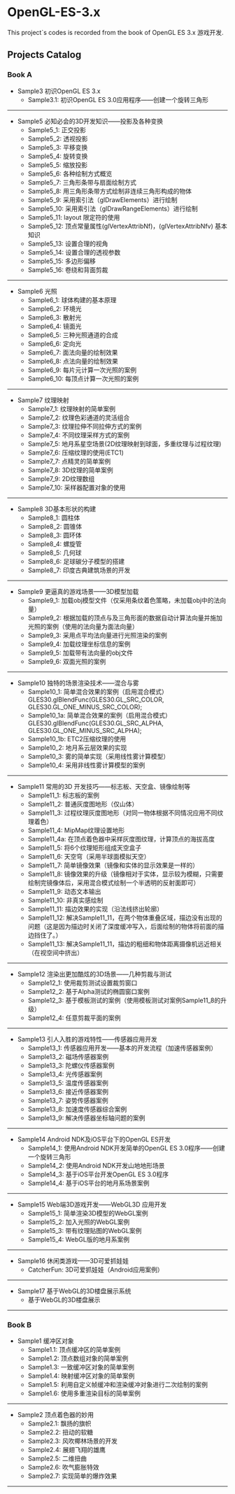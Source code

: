 # OpenGL-ES-3.x
This project`s codes is recorded from the book of OpenGL ES 3.x 游戏开发.

## Projects Catalog

### Book A

- Sample3 初识OpenGL ES 3.x
   * Sample3.1: 初识OpenGL ES 3.0应用程序——创建一个旋转三角形
---

- Sample5 必知必会的3D开发知识——投影及各种变换
   * Sample5_1: 正交投影
   * Sample5_2: 透视投影
   * Sample5_3: 平移变换
   * Sample5_4: 旋转变换
   * Sample5_5: 缩放投影
   * Sample5_6: 各种绘制方式概览
   * Sample5_7: 三角形条带与扇面绘制方式
   * Sample5_8: 用三角形条带方式绘制非连续三角形构成的物体
   * Sample5_9: 采用索引法（glDrawElements）进行绘制
   * Sample5_10: 采用索引法（glDrawRangeElements）进行绘制
   * Sample5_11: layout 限定符的使用
   * Sample5_12: 顶点常量属性(glVertexAttribNf)，(glVertexAttribNfv) 基本知识
   * Sample5_13: 设置合理的视角
   * Sample5_14: 设置合理的透视参数
   * Sample5_15: 多边形偏移
   * Sample5_16: 卷绕和背面剪裁
---

- Sample6 光照
   * Sample6_1: 球体构建的基本原理
   * Sample6_2: 环境光
   * Sample6_3: 散射光
   * Sample6_4: 镜面光
   * Sample6_5: 三种光照通道的合成
   * Sample6_6: 定向光
   * Sample6_7: 面法向量的绘制效果
   * Sample6_8: 点法向量的绘制效果
   * Sample6_9: 每片元计算一次光照的案例
   * Sample6_10: 每顶点计算一次光照的案例
---

- Sample7 纹理映射
   * Sample7_1: 纹理映射的简单案例
   * Sample7_2: 纹理色彩通道的灵活组合
   * Sample7_3: 纹理拉伸不同拉伸方式的案例
   * Sample7_4: 不同纹理采样方式的案例
   * Sample7_5: 地月系星空场景(2D纹理映射到球面，多重纹理与过程纹理)
   * Sample7_6: 压缩纹理的使用(ETC1)
   * Sample7_7: 点精灵的简单案例
   * Sample7_8: 3D纹理的简单案例
   * Sample7_9: 2D纹理数组
   * Sample7_10: 采样器配置对象的使用
---

- Sample8 3D基本形状的构建
   * Sample8_1: 圆柱体
   * Sample8_2: 圆锥体
   * Sample8_3: 圆环体
   * Sample8_4: 螺旋管
   * Sample8_5: 几何球
   * Sample8_6: 足球碳分子模型的搭建
   * Sample8_7: 印度古典建筑场景的开发
---

- Sample9 更逼真的游戏场景——3D模型加载
   * Sample9_1: 加载obj模型文件（仅采用条纹着色策略，未加载obj中的法向量）
   * Sample9_2: 根据加载的顶点与及三角形面的数据自动计算法向量并施加光照的案例（使用的法向量为面法向量）
   * Sample9_3: 采用点平均法向量进行光照渲染的案例
   * Sample9_4: 加载纹理坐标信息的案例
   * Sample9_5: 加载带有法向量的obj文件
   * Sample9_6: 双面光照的案例
---

- Sample10 独特的场景渲染技术——混合与雾
   * Sample10_1: 简单混合效果的案例（启用混合模式） GLES30.glBlendFunc(GLES30.GL_SRC_COLOR, GLES30.GL_ONE_MINUS_SRC_COLOR);
   * Sample10_1a: 简单混合效果的案例（启用混合模式） GLES30.glBlendFunc(GLES30.GL_SRC_ALPHA, GLES30.GL_ONE_MINUS_SRC_ALPHA);
   * Sample10_1b: ETC2压缩纹理的使用
   * Sample10_2: 地月系云层效果的实现
   * Sample10_3: 雾的简单实现（采用线性雾计算模型）
   * Sample10_4: 采用非线性雾计算模型的案例
---

- Sample11 常用的3D 开发技巧——标志板、天空盒、镜像绘制等
   * Sample11_1: 标志板的案例
   * Sample11_2: 普通灰度图地形（仅山体）
   * Sample11_3: 过程纹理灰度图地形（对同一物体根据不同情况应用不同纹理着色）
   * Sample11_4: MipMap纹理设置地形
   * Sample11_4a: 在顶点着色器中采样灰度图纹理，计算顶点的海拔高度
   * Sample11_5: 将6个纹理矩形组成天空盒子
   * Sample11_6: 天空穹（采用半球面模拟天空）
   * Sample11_7: 简单镜像效果（镜像和实体的显示效果是一样的）
   * Sample11_8: 镜像效果的升级（镜像相对于实体，显示较为模糊，只需要绘制完镜像体后，采用混合模式绘制一个半透明的反射面即可）
   * Sample11_9: 动态文本输出
   * Sample11_10: 非真实感绘制
   * Sample11_11: 描边效果的实现（沿法线挤出轮廓）
   * Sample11_12: 解决Sample11_11，在两个物体重叠区域，描边没有出现的问题（这是因为描边时关闭了深度缓冲写入，后面绘制的物体将前面的描边挡住了。）
   * Sample11_13: 解决Sample11_11，描边的粗细和物体距离摄像机远近相关（在视空间中挤出）
---

- Sample12 渲染出更加酷炫的3D场景——几种剪裁与测试
   * Sample12_1: 使用裁剪测试设置裁剪窗口
   * Sample12_2: 基于Alpha测试的椭圆窗口案例
   * Sample12_3: 基于模板测试的案例（使用模板测试对案例Sample11_8的升级）
   * Sample12_4: 任意剪裁平面的案例
---

- Sample13 引人入胜的游戏特性——传感器应用开发
   * Sample13_1: 传感器应用开发——基本的开发流程（加速传感器案例）
   * Sample13_2: 磁场传感器案例
   * Sample13_3: 陀螺仪传感器案例
   * Sample13_4: 光传感器案例
   * Sample13_5: 温度传感器案例
   * Sample13_6: 接近传感器案例
   * Sample13_7: 姿势传感器案例
   * Sample13_8: 加速度传感器综合案例
   * Sample13_9: 解决传感器坐标轴问题的案例
---

- Sample14 Android NDK及iOS平台下的OpenGL ES开发
   * Sample14_1: 使用Android NDK开发简单的OpenGL ES 3.0程序——创建一个旋转三角形
   * Sample14_2: 使用Android NDK开发山地地形场景
   * Sample14_3: 基于iOS平台开发OpenGL ES 3.0程序
   * Sample14_4: 基于iOS平台的地月系场景案例
---

- Sample15 Web端3D游戏开发——WebGL3D 应用开发
   * Sample15_1: 简单渲染3D模型的WebGL案例
   * Sample15_2: 加入光照的WebGL案例
   * Sample15_3: 带有纹理贴图的WebGL案例
   * Sample15_4: WebGL版的地月系案例
---

- Sample16 休闲类游戏——3D可爱抓娃娃
   * CatcherFun: 3D可爱抓娃娃（Android应用案例）
---

- Sample17 基于WebGL的3D楼盘展示系统
   * 基于WebGL的3D楼盘展示
---


### Book B

- Sample1 缓冲区对象
   * Sample1.1: 顶点缓冲区的简单案例
   * Sample1.2: 顶点数组对象的简单案例
   * Sample1.3: 一致缓冲区对象的简单案例
   * Sample1.4: 映射缓冲区对象的简单案例
   * Sample1.5: 利用自定义帧缓冲和渲染缓冲对象进行二次绘制的案例
   * Sample1.6: 使用多重渲染目标的简单案例
---

- Sample2 顶点着色器的妙用
   * Sample2.1: 飘扬的旗帜
   * Sample2.2: 扭动的软糖
   * Sample2.3: 风吹椰林场景的开发
   * Sample2.4: 展翅飞翔的雄鹰
   * Sample2.5: 二维扭曲
   * Sample2.6: 吹气膨胀特效
   * Sample2.7: 实现简单的爆炸效果
---
